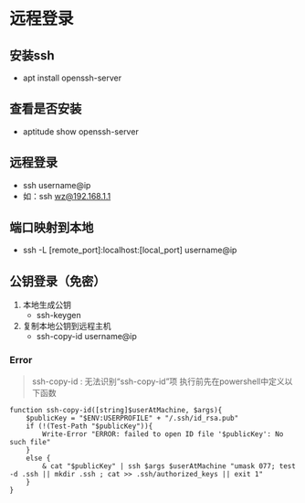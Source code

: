 <!--
 * @Author: Outsider
 * @Date: 2021-08-26 12:12:53
 * @LastEditors: Outsider
 * @LastEditTime: 2021-11-11 18:02:59
 * @Description: In User Settings Edit
 * @FilePath: \Notes\Linux\SSH.md
-->
# 远程登录
## 安装ssh
- apt install openssh-server
## 查看是否安装
- aptitude show openssh-server

## 远程登录
- ssh username@ip
- 如：ssh wz@192.168.1.1


## 端口映射到本地
- ssh -L [remote_port]:localhost:[local_port] username@ip

## 公钥登录（免密）
1. 本地生成公钥
   - ssh-keygen
2. 复制本地公钥到远程主机
   - ssh-copy-id username@ip

### Error
> ssh-copy-id : 无法识别“ssh-copy-id”项
> 执行前先在powershell中定义以下函数
```
function ssh-copy-id([string]$userAtMachine, $args){   
    $publicKey = "$ENV:USERPROFILE" + "/.ssh/id_rsa.pub"
    if (!(Test-Path "$publicKey")){
        Write-Error "ERROR: failed to open ID file '$publicKey': No such file"            
    }
    else {
        & cat "$publicKey" | ssh $args $userAtMachine "umask 077; test -d .ssh || mkdir .ssh ; cat >> .ssh/authorized_keys || exit 1"      
    }
}
```